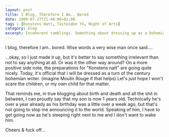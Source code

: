 ```yaml
---
layout: post
title: I Blog, Therefore I Am.. Bored
date: 2009-07-27T21:48:00+01:00
tags : [Konstens Natt, Taiteiden Yö, Night of Arts]
category: blog
excerpt: Incoherent ramblings. Something about dressing up as a bohemian writer.
---
```

I blog, therefore I am.. bored. Wise words a very wise man once said....

...okay, so I just made it up, but it's better to say something irrelevant than not to say anything at all. Or was it the other way around? On a more positive side note, the preparations for "Konstens natt" are going quite nicely. Today, it's official that I will be dressed as a turn of the century bohemian writer. (imagine Moulin Rouge if that helps) Let's just hope I won't scare the children, or my own child for that matter.

That reminds me, in true blogging about birth and death and all the shit in between, I can proudly say that my son is now 1 years old. Technically he's over a year already as his birthday was a little over a week ago, but that's not going to stop me announcing it to the world. Speaking of him, I have to get going now as he's sleeping right next to me and I don't want to wake him.

Cheers & fuck off... 